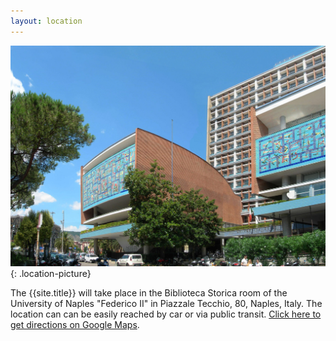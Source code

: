 ```yaml
---
layout: location
---
```

![Piazzale Tecchio](/assets/images/tecchio.jpg){: .location-picture}

The {{site.title}} will take place in the Biblioteca Storica room of the University of Naples "Federico II" in Piazzale Tecchio, 80, Naples, Italy. The location can can be easily reached by car or via public transit.
<a href="https://www.google.com/maps/dir//''/@40.824792,14.1533482,13z/data=!3m1!4b1!4m9!4m8!1m0!1m5!1m1!1s0x133b0934a2dc956d:0x7a6e276b1d971f2f!2m2!1d14.1945478!2d40.8247344!3e3?entry=ttu" target="_blank">Click here to get directions on Google Maps</a>.